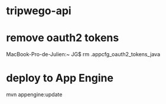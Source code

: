 tripwego-api
=============================================

# remove oauth2 tokens

MacBook-Pro-de-Julien:~ JG$ rm .appcfg_oauth2_tokens_java

# deploy to App Engine

mvn appengine:update

